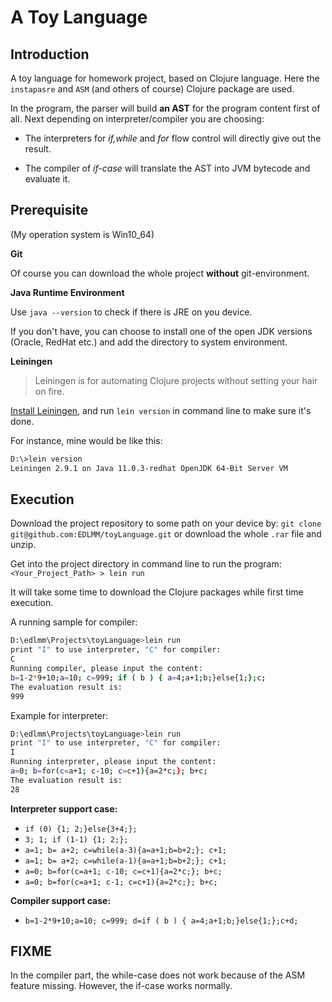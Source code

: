 # A Toy Language

## Introduction

A toy language for homework project, based on Clojure language. Here the `instapasre` and `ASM` (and others of course) Clojure package are used.

In the program, the parser will build **an AST** for the program content first of all. Next depending on interpreter/compiler you are choosing:

- The interpreters for *if,while* and *for* flow control will directly give out the result.

- The compiler of *if-case* will translate the AST into JVM bytecode and evaluate it.

## Prerequisite

(My operation system is Win10_64)

**Git**

Of course you can download the whole project **without** git-environment.

**Java Runtime Environment**

Use `java --version` to check if there is JRE on you device.

If you don't have, you can choose to install one of the open JDK versions (Oracle, RedHat etc.) and add the directory to system environment.

**Leiningen**

> Leiningen is for automating Clojure projects without setting your hair on fire.

[Install Leiningen](https://github.com/technomancy/leiningen), and run `lein version` in command line to make sure it's done.

For instance, mine would be like this:

```bash
D:\>lein version
Leiningen 2.9.1 on Java 11.0.3-redhat OpenJDK 64-Bit Server VM
```

## Execution

Download the project repository to some path on your device by:
`git clone git@github.com:EDLMM/toyLanguage.git` 
or download the whole `.rar` file and unzip.

Get into the project directory in command line to run the program:
`<Your_Project_Path> > lein run`

It will take some time to download the Clojure packages while first time execution.

A running sample for compiler:

```bash
D:\edlmm\Projects\toyLanguage>lein run
print "I" to use interpreter, "C" for compiler:
C
Running compiler, please input the content:
b=1-2*9+10;a=10; c=999; if ( b ) { a=4;a+1;b;}else{1;};c;
The evaluation result is:
999
```

Example for interpreter:

```bash
D:\edlmm\Projects\toyLanguage>lein run
print "I" to use interpreter, "C" for compiler:
I
Running interpreter, please input the content:
a=0; b=for(c=a+1; c-10; c=c+1){a=2*c;}; b+c;
The evaluation result is:
28
```

**Interpreter support case:**

- `if (0) {1; 2;}else{3+4;};`
- `3; 1; if (1-1) {1; 2;};`
- `a=1; b= a+2; c=while(a-3){a=a+1;b=b+2;}; c+1;`
- `a=1; b= a+2; c=while(a-1){a=a+1;b=b+2;}; c+1;`
- `a=0; b=for(c=a+1; c-10; c=c+1){a=2*c;}; b+c;`
- `a=0; b=for(c=a+1; c-1; c=c+1){a=2*c;}; b+c;`

**Compiler support case:**

- `b=1-2*9+10;a=10; c=999; d=if ( b ) { a=4;a+1;b;}else{1;};c+d;`



## FIXME

In the compiler part, the while-case does not work because of the ASM feature missing. However, the if-case works normally.
